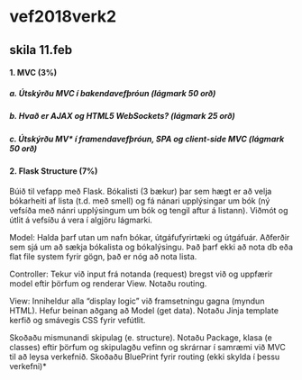 # vef2018verk2
## skila 11.feb
#### 1. MVC (3%)

##### a. Útskýrðu MVC í bakendavefþróun (lágmark 50 orð)

##### b. Hvað er AJAX og HTML5 WebSockets? (lágmark 25 orð)

##### c. Útskýrðu MV* í framendavefþróun, SPA og client-side MVC (lágmark 50 orð)

#### 2. Flask Structure (7%)

Búið til vefapp með Flask.
Bókalisti (3 bækur) þar sem hægt er að velja bókarheiti af lista (t.d. með smell) og fá
nánari upplýsingar um bók (ný vefsíða með nánri upplýsingum um bók og tengil aftur á
listann). Viðmót og útlit á vefsíðu á vera í algjöru lágmarki.


Model: Halda þarf utan um nafn bókar, útgáfufyrirtæki og útgáfuár. Aðferðir sem sjá
um að sækja bókalista og bókalýsingu. Það þarf ekki að nota db eða flat file
system fyrir gögn, það er nóg að nota lista.


Controller: Tekur við input frá notanda (request) bregst við og uppfærir model eftir
þörfum og renderar View. Notaðu routing.


View: Inniheldur alla “display logic” við framsetningu gagna (myndun HTML). Hefur
beinan aðgang að Model (get data). Notaðu Jinja template kerfið og
smávegis CSS fyrir vefútlit.


Skoðaðu mismunandi skipulag (e. structure). Notaðu Package, klasa (e classes) eftir þörfum
og skipulagðu vefinn og skrárnar í samræmi við MVC til að leysa verkefnið. Skoðaðu
BluePrint fyrir routing (ekki skylda í þessu verkefni)*
